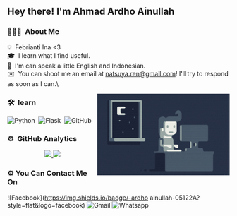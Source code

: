 <h2>Hey there! I'm <b>Ahmad Ardho Ainullah</b></h2>

### 👨🏻‍💻 &nbsp;About Me

💡 &nbsp;Febrianti Ina  <3\
🎓 &nbsp;I learn what I find useful.\
💬 &nbsp;I'm can speak a little English and Indonesian.\
✉️ &nbsp;You can shoot me an email at natsuya.ren@gmail.com! I'll try to respond as soon as I can.\

<img alt="Night Coding" src="https://raw.githubusercontent.com/AVS1508/AVS1508/master/assets/Night-Coding.gif" align="right"/>


### 🛠 &nbsp;learn

![Python](https://img.shields.io/badge/-Python-05122A?style=flat&logo=python)&nbsp;
![Flask](https://img.shields.io/badge/-Flask-05122A?style=flat&logo=flask)&nbsp;
![GitHub](https://img.shields.io/badge/-GitHub-05122A?style=flat&logo=github)&nbsp;

### ⚙️ &nbsp;GitHub Analytics

<center>
<a href="https://github.com/nolepeople">
  <img height="180em" src="https://github-readme-stats-eight-theta.vercel.app/api?username=nolepeople&show_icons=true&theme=algolia&include_all_commits=true&count_private=true"/>
  <img height="180em" src="https://github-readme-stats-eight-theta.vercel.app/api/top-langs/?username=nolepeople&layout=compact&langs_count=8&theme=algolia"/>
</a>
</center>

### ⚙️ You Can Contact Me On
![Facebook](https://img.shields.io/badge/-ardho ainullah-05122A?style=flat&logo=facebook)
![Gmail](https://img.shields.io/badge/-natsuya.ren@gmail-05122A?style=flat&logo=gmail)
![Whatsapp](https://img.shields.io/badge/-083135473822-05122A?style=flat&logo=whatsapp)
